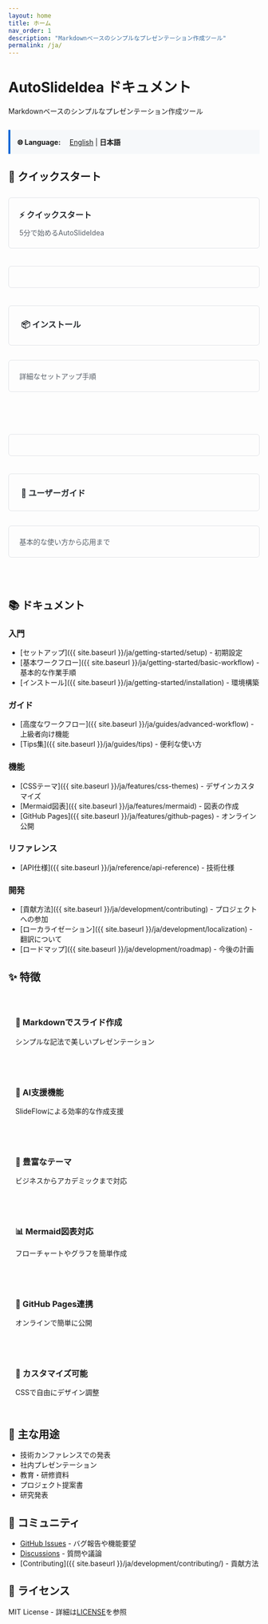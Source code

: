 ```yaml
---
layout: home
title: ホーム
nav_order: 1
description: "Markdownベースのシンプルなプレゼンテーション作成ツール"
permalink: /ja/
---
```


# AutoSlideIdea ドキュメント

Markdownベースのシンプルなプレゼンテーション作成ツール

<div style="background: #f6f8fa; border-left: 4px solid #0366d6; padding: 1em; margin: 2em 0;">
  <p style="margin: 0;">
    <strong>🌐 Language:</strong> 
    <a href="{{ site.baseurl }}/" style="margin-left: 1em;">English</a> | 
    <strong>日本語</strong>
  </p>
</div>

## 🚀 クイックスタート

<div style="display: grid; grid-template-columns: repeat(auto-fit, minmax(250px, 1fr)); gap: 1.5em; margin: 2em 0;">
  <a href="{{ site.baseurl }}/ja/quickstart/" style="
    display: block;
    padding: 1.5em;
    border: 1px solid #e1e4e8;
    border-radius: 6px;
    text-decoration: none;
    transition: all 0.2s ease;
  ">
    <h3 style="margin: 0 0 0.5em 0; color: #24292e;">⚡ クイックスタート</h3>
    <p style="margin: 0; color: #586069;">5分で始めるAutoSlideIdea</p>
  </a>
  
  <a href="{{ site.baseurl }}/ja/getting-started/installation" style="
    display: block;
    padding: 1.5em;
    border: 1px solid #e1e4e8;
    border-radius: 6px;
    text-decoration: none;
    transition: all 0.2s ease;
  ">
    <h3 style="margin: 0 0 0.5em 0; color: #24292e;">📦 インストール</h3>
    <p style="margin: 0; color: #586069;">詳細なセットアップ手順</p>
  </a>
  
  <a href="{{ site.baseurl }}/ja/user-guide/" style="
    display: block;
    padding: 1.5em;
    border: 1px solid #e1e4e8;
    border-radius: 6px;
    text-decoration: none;
    transition: all 0.2s ease;
  ">
    <h3 style="margin: 0 0 0.5em 0; color: #24292e;">📖 ユーザーガイド</h3>
    <p style="margin: 0; color: #586069;">基本的な使い方から応用まで</p>
  </a>
</div>

## 📚 ドキュメント

### 入門
- [セットアップ]({{ site.baseurl }}/ja/getting-started/setup) - 初期設定
- [基本ワークフロー]({{ site.baseurl }}/ja/getting-started/basic-workflow) - 基本的な作業手順
- [インストール]({{ site.baseurl }}/ja/getting-started/installation) - 環境構築

### ガイド
- [高度なワークフロー]({{ site.baseurl }}/ja/guides/advanced-workflow) - 上級者向け機能
- [Tips集]({{ site.baseurl }}/ja/guides/tips) - 便利な使い方

### 機能
- [CSSテーマ]({{ site.baseurl }}/ja/features/css-themes) - デザインカスタマイズ
- [Mermaid図表]({{ site.baseurl }}/ja/features/mermaid) - 図表の作成
- [GitHub Pages]({{ site.baseurl }}/ja/features/github-pages) - オンライン公開

### リファレンス
- [API仕様]({{ site.baseurl }}/ja/reference/api-reference) - 技術仕様

### 開発
- [貢献方法]({{ site.baseurl }}/ja/development/contributing) - プロジェクトへの参加
- [ローカライゼーション]({{ site.baseurl }}/ja/development/localization) - 翻訳について
- [ロードマップ]({{ site.baseurl }}/ja/development/roadmap) - 今後の計画

## ✨ 特徴

<div style="display: grid; grid-template-columns: repeat(auto-fit, minmax(300px, 1fr)); gap: 1em; margin: 2em 0;">
  <div style="padding: 1em;">
    <h3>📝 Markdownでスライド作成</h3>
    <p>シンプルな記法で美しいプレゼンテーション</p>
  </div>
  
  <div style="padding: 1em;">
    <h3>🤖 AI支援機能</h3>
    <p>SlideFlowによる効率的な作成支援</p>
  </div>
  
  <div style="padding: 1em;">
    <h3>🎨 豊富なテーマ</h3>
    <p>ビジネスからアカデミックまで対応</p>
  </div>
  
  <div style="padding: 1em;">
    <h3>📊 Mermaid図表対応</h3>
    <p>フローチャートやグラフを簡単作成</p>
  </div>
  
  <div style="padding: 1em;">
    <h3>🚀 GitHub Pages連携</h3>
    <p>オンラインで簡単に公開</p>
  </div>
  
  <div style="padding: 1em;">
    <h3>🔧 カスタマイズ可能</h3>
    <p>CSSで自由にデザイン調整</p>
  </div>
</div>

## 🎯 主な用途

- 技術カンファレンスでの発表
- 社内プレゼンテーション
- 教育・研修資料
- プロジェクト提案書
- 研究発表

## 🤝 コミュニティ

- [GitHub Issues](https://github.com/dobachi/AutoSlideIdea/issues) - バグ報告や機能要望
- [Discussions](https://github.com/dobachi/AutoSlideIdea/discussions) - 質問や議論
- [Contributing]({{ site.baseurl }}/ja/development/contributing/) - 貢献方法

## 📄 ライセンス

MIT License - 詳細は[LICENSE](https://github.com/dobachi/AutoSlideIdea/blob/main/LICENSE)を参照

<style>
a[style*="display: block"] {
  color: inherit !important;
}
a[style*="display: block"]:hover {
  border-color: #0366d6 !important;
  box-shadow: 0 2px 8px rgba(3, 102, 214, 0.1);
  transform: translateY(-1px);
}
</style>